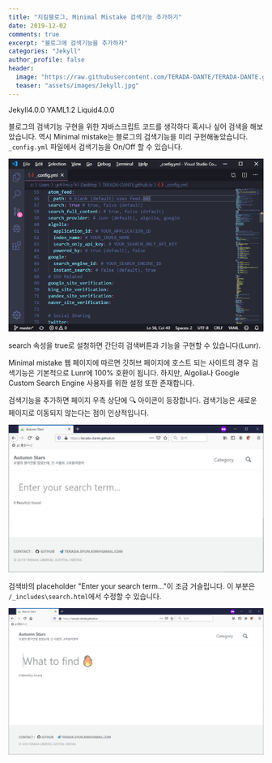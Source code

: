 ```yaml
---
title: "지킬블로그, Minimal Mistake 검색기능 추가하기"
date: 2019-12-02
comments: true
excerpt: "블로그에 검색기능을 추가하자"
categories: "Jekyll"
author_profile: false
header:
  image: "https://raw.githubusercontent.com/TERADA-DANTE/TERADA-DANTE.github.io/master/_images/post/Jekyll/3GuM2Rz2dX.jpg"
  teaser: "assets/images/Jekyll.jpg"
---
```

<!-- POST ID: L926rzqGa5 -->
<!--Language Button HTML -->
<span><a class="Jekyll"><i class="fab fa-github"></i> Jekyll</a><a class="JekyllVer">4.0.0</a></span>  <span><a class="YAML"><i class="fab fa-yammer"></i> YAML</a><a class="YAMLVer">1.2</a></span>  <span><a class="Liquid"><i class="fas fa-flask"></i> Liquid</a><a class="LiquidVer">4.0.0</a></span>
<!--Language Button HTML -->
<!-- Main content-->

블로그의 검색기능 구현을 위한 자바스크립트 코드를 생각하다 혹시나 싶어 검색을 해보았습니다. 역시 Minimal mistake는 블로그의 검색기능을 미리 구현해놓았습니다.  `_config.yml` 파일에서 검색기능을 On/Off 할 수 있습니다.

![L926rzqGa5_1](/assets/images/post/Jekyll/L926rzqGa5_1.png)

search 속성을 true로 설청하면 간단히 검색버튼과 기능을 구현할 수 있습니다(Lunr). 

Minimal mistake 웹 페이지에 따르면 깃허브 페이지에 호스트 되는 사이트의 경우 검색기능은 기본적으로 Lunr에 100% 호환이 됩니다. 하지만, Algolia나 Google Custom Search Engine 사용자를 위한 설정 또한 존재합니다.

검색기능을 추가하면 페이지 우측 상단에 🔍 아이콘이 등장합니다. 검색기능은 새로운 페이지로 이동되지 않는다는 점이 인상적입니다.

![L926rzqGa5_2](/assets/images/post/Jekyll/L926rzqGa5_2.png)

검색바의 placeholder "Enter your search term..."이 조금 거슬립니다. 이 부분은 `/_includes\search.html`에서 수정할 수 있습니다.

![L926rzqGa5_3](/assets/images/post/Jekyll/L926rzqGa5_3.png)
<!-- Main content-->

<!-- Javascript -->

<!-- Javascript -->

<!-- CSS -->

<!-- CSS -->
